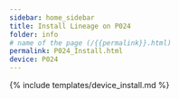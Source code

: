 ```yaml
---
sidebar: home_sidebar
title: Install Lineage on P024
folder: info
# name of the page (/{{permalink}}.html)
permalink: P024_Install.html
device: P024
---
```

{% include templates/device_install.md %}
